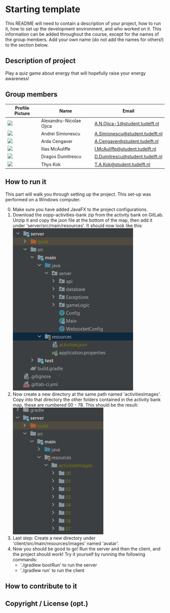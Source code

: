 # Starting template

This README will need to contain a description of your project, how to run it, how to set up the development environment, and who worked on it.
This information can be added throughout the course, except for the names of the group members.
Add your own name (do not add the names for others!) to the section below.

## Description of project

Play a quiz game about energy that will hopefully raise your energy awareness!

## Group members

| Profile Picture                                                                                         | Name                    | Email                           |
|---------------------------------------------------------------------------------------------------------|-------------------------|---------------------------------|
| ![](https://secure.gravatar.com/avatar/826172ea0204ce87877995c5d4b06752?s=45&d=identicon) | Alexandru-Nicolae Ojica | A.N.Ojica-1@student.tudelft.nl  |
| ![](https://secure.gravatar.com/avatar/9f35036d93b61d5bf3eeffe3fa7d51e0?s=45&d=identicon) | Andrei Simionescu | A.Simionescu@student.tudelft.nl |
| ![](https://secure.gravatar.com/avatar/3d340087427982dadb88d80e548e5d5a?s=45&d=identicon) | Arda Cengaver | A.Cengaver@student.tudelft.nl   |
| ![](https://secure.gravatar.com/avatar/7ab8a5321bca063528703654c1a975c8?s=45&d=identicon) | Ilias McAuliffe| I.McAuliffe@student.tudelft.nl  |
| ![](https://secure.gravatar.com/avatar/79607ed839f267b4da9815c5ea20a0bd?s=45&d=identicon) | Dragos Dumitrescu| D.Dumitrescu@student.tudelft.nl  |
| ![](https://secure.gravatar.com/avatar/ffe1176473623cc2a58e5836597c1c63?s=45&d=identicon) | Thys Kok | T.A.Kok@student.tudelft.nl  |


## How to run it

This part will walk you through setting up the project. This set-up was performed on a Windows computer. 

0. Make sure you have added JavaFX to the project configurations.
1. Download the oopp-activities-bank zip from the activity bank on GitLab. Unzip it and copy the json file at the bottom of the map, then add it under 'server/src/main/resources'.
   It should now look like this: 
![img.png](img.png)
2. Now create a new directory at the same path named 'activitiesImages'. Copy into that directory the other folders contained in the activity bank map, these
   are numbered 00 - 78. This should be the result: 
![img_1.png](img_1.png)
3. Last step: Create a new directory under 'client/src/main/resources/images' named 'avatar'.
4. Now you should be good to go! Run the server and then the client, and the project should work! Try it yourself by running the following commands:
   - './gradlew bootRun' to run the server
   - './gradlew run' to run the client

## How to contribute to it

## Copyright / License (opt.)
